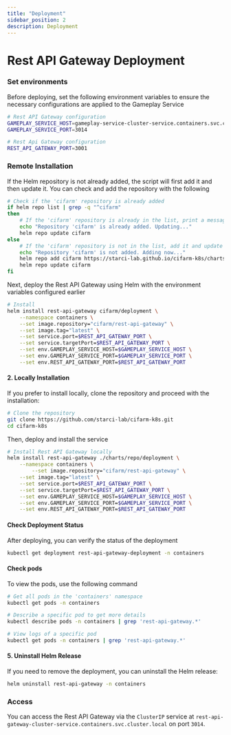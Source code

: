 ```yaml
---
title: "Deployment"
sidebar_position: 2
description: Deployment
---
```

# Rest API Gateway Deployment

### Set environments
Before deploying, set the following environment variables to ensure the necessary configurations are applied to the Gameplay Service
```bash
# Rest API Gateway configuration
GAMEPLAY_SERVICE_HOST=gameplay-service-cluster-service.containers.svc.cluster.local
GAMEPLAY_SERVICE_PORT=3014

# Rest Api Gateway configuration
REST_API_GATEWAY_PORT=3001
```
### Remote Installation
If the Helm repository is not already added, the script will first add it and then update it. You can check and add the repository with the following
```bash
# Check if the 'cifarm' repository is already added
if helm repo list | grep -q "^cifarm" 
then
    # If the 'cifarm' repository is already in the list, print a message and update the repository
    echo "Repository 'cifarm' is already added. Updating..."
    helm repo update cifarm
else
    # If the 'cifarm' repository is not in the list, add it and update the repository
    echo "Repository 'cifarm' is not added. Adding now..."
    helm repo add cifarm https://starci-lab.github.io/cifarm-k8s/charts
    helm repo update cifarm
fi
```
Next, deploy the Rest API Gateway using Helm with the environment variables configured earlier
```bash
# Install
helm install rest-api-gateway cifarm/deployment \
    --namespace containers \
    --set image.repository="cifarm/rest-api-gateway" \
    --set image.tag="latest" \
    --set service.port=$REST_API_GATEWAY_PORT \
    --set service.targetPort=$REST_API_GATEWAY_PORT \
    --set env.GAMEPLAY_SERVICE_HOST=$GAMEPLAY_SERVICE_HOST \
    --set env.GAMEPLAY_SERVICE_PORT=$GAMEPLAY_SERVICE_PORT \
    --set env.REST_API_GATEWAY_PORT=$REST_API_GATEWAY_PORT 
```
#### 2. Locally Installation
If you prefer to install locally, clone the repository and proceed with the installation:
```bash
# Clone the repository
git clone https://github.com/starci-lab/cifarm-k8s.git
cd cifarm-k8s
```
Then, deploy and install the service
```bash
# Install Rest API Gateway locally
helm install rest-api-gateway ./charts/repo/deployment \
    --namespace containers \
        --set image.repository="cifarm/rest-api-gateway" \
    --set image.tag="latest" \
    --set service.port=$REST_API_GATEWAY_PORT \
    --set service.targetPort=$REST_API_GATEWAY_PORT \
    --set env.GAMEPLAY_SERVICE_HOST=$GAMEPLAY_SERVICE_HOST \
    --set env.GAMEPLAY_SERVICE_PORT=$GAMEPLAY_SERVICE_PORT \
    --set env.REST_API_GATEWAY_PORT=$REST_API_GATEWAY_PORT 
```
#### Check Deployment Status
After deploying, you can verify the status of the deployment
```bash
kubectl get deployment rest-api-gateway-deployment -n containers
```
#### Check pods
To view the pods, use the following command
```bash
# Get all pods in the 'containers' namespace
kubectl get pods -n containers

# Describe a specific pod to get more details
kubectl describe pods -n containers | grep 'rest-api-gateway.*'

# View logs of a specific pod
kubectl get pods -n containers | grep 'rest-api-gateway.*'
```
#### 5. Uninstall Helm Release
If you need to remove the deployment, you can uninstall the Helm release:
```bash
helm uninstall rest-api-gateway -n containers
```
### Access
You can access the Rest API Gateway via the `ClusterIP` service at `rest-api-gateway-cluster-service.containers.svc.cluster.local` on port `3014`.